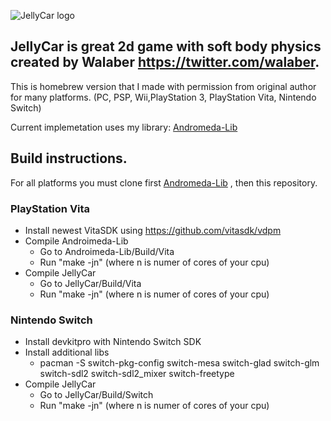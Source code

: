 
![JellyCar logo](https://marcinp.xyz/jellycar/2020031417273500-DB1426D1DFD034027CECDE9C2DD914B8.jpg)

## JellyCar is great 2d game with soft body physics created by Walaber https://twitter.com/walaber.

This is homebrew version that I made with permission from original author for many platforms.
(PC, PSP, Wii,PlayStation 3, PlayStation Vita, Nintendo Switch)


Current implemetation uses my library: [Andromeda-Lib](https://github.com/DrakonPL/Andromeda-Lib)

## Build instructions.

For all platforms you must clone first 
[Andromeda-Lib](https://github.com/DrakonPL/Andromeda-Lib) , then this repository.

### PlayStation Vita

- Install newest VitaSDK using https://github.com/vitasdk/vdpm  
- Compile Androimeda-Lib
  - Go to Androimeda-Lib/Build/Vita 
  - Run "make -jn"  (where n is numer of cores of your cpu)
- Compile JellyCar
  - Go to JellyCar/Build/Vita
  - Run "make -jn"  (where n is numer of cores of your cpu)

### Nintendo Switch

- Install devkitpro with Nintendo Switch SDK
- Install additional libs
  - pacman -S switch-pkg-config switch-mesa switch-glad switch-glm switch-sdl2 switch-sdl2_mixer switch-freetype
- Compile JellyCar
  - Go to JellyCar/Build/Switch
  - Run "make -jn"  (where n is numer of cores of your cpu)
